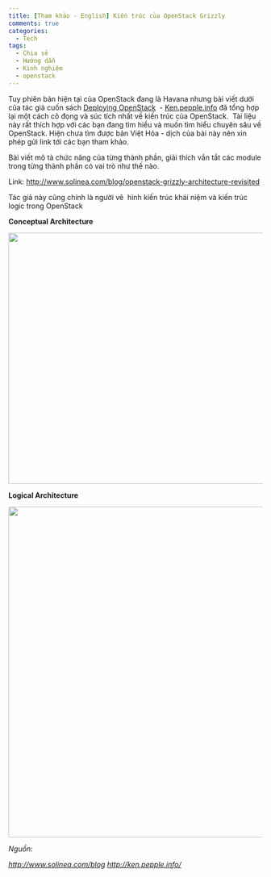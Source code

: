 ```yaml
---
title: [Tham khảo - English] Kiến trúc của OpenStack Grizzly
comments: true
categories:
  - Tech
tags:
  - Chia sẻ
  - Hướng dẫn
  - Kinh nghiệm
  - openstack
---
```

Tuy phiên bản hiện tại của OpenStack đang là Havana nhưng bài viết dưới của tác giả cuốn sách <a href="http://ken.pepple.info/openstack/2013/11/06/the-tenrec-rises%3A-deploying-openstack%2C-havana-edition/">Deploying OpenStack</a>  - <a href="http://ken.pepple.info/about/">Ken.pepple.info</a> đã tổng hợp lại một cách cô đọng và súc tích nhất về kiến trúc của OpenStack.  Tài liệu này rất thích hợp với các bạn đang tìm hiểu và muốn tìm hiểu chuyên sâu về OpenStack. Hiện chưa tìm được bản Việt Hóa - dịch của bài này nên xin phép gửi link tới các bạn tham khảo.<!--more-->

Bài viết mô tả chức năng của từng thành phần, giải thích vắn tắt các module trong từng thành phần có vai trò như thế nào.

Link: http://www.solinea.com/blog/openstack-grizzly-architecture-revisited

Tác giả này cũng chính là người vẽ  hình kiến trúc khái niệm và kiến trúc logic trong OpenStack

<strong>Conceptual Architecture</strong>
<p style="text-align:center;"><img class="aligncenter" alt="" src="http://cdn2.hubspot.net/hub/344789/file-446301247-jpg/images/openstack-arch-grizzly-conceptual-v2.jpg?t=1389271912000" width="819" height="498" /></p>
<strong>Logical Architecture</strong>
<p style="text-align:center;"><img class="aligncenter" alt="" src="http://cdn2.hubspot.net/hub/344789/file-448028030-jpg/images/openstack-arch-grizzly-logical-v2.jpg?t=1389271912000" width="922" height="656" /></p>
<em>Nguồn:</em>

<em>http://www.solinea.com/blog</em>
<em> http://ken.pepple.info/</em>
